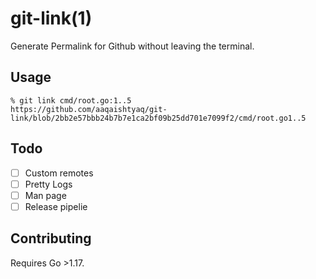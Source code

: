 # git-link(1)

Generate Permalink for Github without leaving the terminal.

## Usage

```console
% git link cmd/root.go:1..5
https://github.com/aaqaishtyaq/git-link/blob/2bb2e57bbb24b7b7e1ca2bf09b25dd701e7099f2/cmd/root.go1..5
```

## Todo

- [ ] Custom remotes
- [ ] Pretty Logs
- [ ] Man page
- [ ] Release pipelie

## Contributing

Requires Go >1.17.
